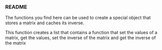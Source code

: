 ### README

The functions you find here can be used to create a special object that stores a matrix and caches its inverse.

This function creates a list that contains a function that set the values of a matrix, get the values, set the inverse of
the matrix and get the inverse of the matrix
